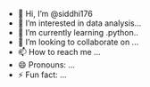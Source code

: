 - 👋 Hi, I’m @siddhi176
- 👀 I’m interested in data analysis...
- 🌱 I’m currently learning .python..
- 💞️ I’m looking to collaborate on ...
- 📫 How to reach me ...
- 😄 Pronouns: ...
- ⚡ Fun fact: ...

<!---
siddhi176/siddhi176 is a ✨ special ✨ repository because its `README.md` (this file) appears on your GitHub profile.
You can click the Preview link to take a look at your changes.
--->
